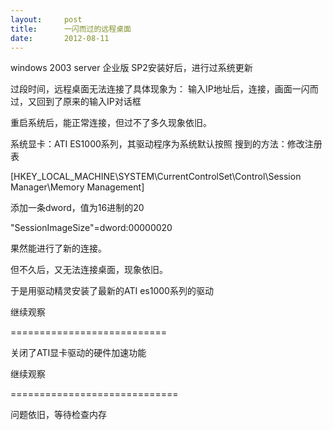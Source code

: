 ```yaml
---
layout:     post
title:      一闪而过的远程桌面
date:       2012-08-11
---
```

windows 2003 server 企业版 SP2安装好后，进行过系统更新

过段时间，远程桌面无法连接了具体现象为： 输入IP地址后，连接，画面一闪而过，又回到了原来的输入IP对话框

重启系统后，能正常连接，但过不了多久现象依旧。

系统显卡：ATI ES1000系列，其驱动程序为系统默认按照 搜到的方法：修改注册表

[HKEY_LOCAL_MACHINE\SYSTEM\CurrentControlSet\Control\Session Manager\Memory Management]

添加一条dword，值为16进制的20

"SessionImageSize"=dword:00000020

果然能进行了新的连接。

但不久后，又无法连接桌面，现象依旧。

于是用驱动精灵安装了最新的ATI es1000系列的驱动

继续观察

===========================

关闭了ATI显卡驱动的硬件加速功能

继续观察

=============================

问题依旧，等待检查内存
